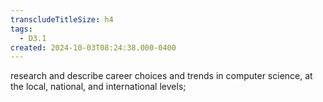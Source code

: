 ```yaml
---
transcludeTitleSize: h4
tags:
  - D3.1
created: 2024-10-03T08:24:38.000-0400
---
```

research and describe career choices and trends in computer science, at the local, national, and international levels;